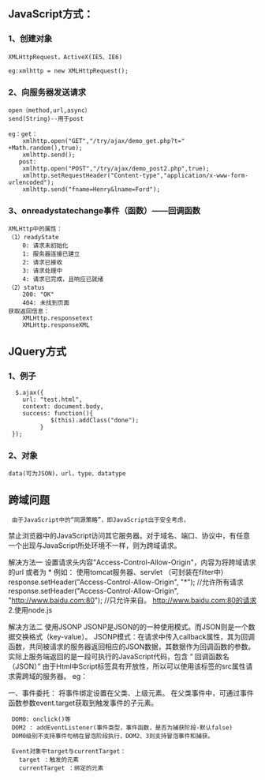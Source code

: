 ## JavaScript方式：
### 1、创建对象
	XMLHttpRequest，ActiveX(IE5、IE6)

	eg:xmlhttp = new XMLHttpRequest();
### 2、向服务器发送请求
	open（method,url,async）
	send(String)--用于post

	eg：get：			
		xmlhttp.open("GET","/try/ajax/demo_get.php?t=" +Math.random(),true);
		xmlhttp.send();	
	   post:
		xmlhttp.open("POST","/try/ajax/demo_post2.php",true);
		xmlhttp.setRequestHeader("Content-type","application/x-www-form-urlencoded");
		xmlhttp.send("fname=Henry&lname=Ford");

### 3、onreadystatechange事件（函数）——回调函数
	XMLHttp中的属性：
	（1）readyState
		0: 请求未初始化
		1: 服务器连接已建立
		2: 请求已接收
		3: 请求处理中
		4: 请求已完成，且响应已就绪	
	（2）status	
		200: "OK"
		404: 未找到页面
	获取返回信息：
		XMLHttp.responsetext
		XMLHttp.responseXML

## JQuery方式
### 1、例子
	  $.ajax({ 
		url: "test.html", 
		context: document.body,
		success: function(){
       	 	 	$(this).addClass("done");
      		 }
	 });
### 2、对象
	data(可为JSON)，url，type、datatype
		

## 跨域问题
     由于JavaScript中的“同源策略”，即JavaScript出于安全考虑，
  禁止浏览器中的JavaScript访问其它服务器。对于域名、端口、协议中，有任意一个出现与JavaScript所处环境不一样，则为跨域请求。
   
  解决方法一
         设置请求头内容"Access-Control-Allow-Origin"，内容为将跨域请求的url 或者为 *
          例如：
使用tomcat服务器、servlet
        （可封装在filter中）
              response.setHeader("Access-Control-Allow-Origin", "*");     //允许所有请求
               response.setHeader("Access-Control-Allow-Origin", "http://www.baidu.com:80");    //只允许来自。    http://www.baidu.com:80的请求
         2.使用node.js
       
解决方法二
     使用JSONP 
      JSONP是JSON的的一种使用模式。而JSON则是一个数据交换格式（key-value）。
     JSONP模式：在请求中传入callback属性，其为回调函数，共同被请求的服务器返回相应的JSON数据，其数据作为回调函数的参数。
      实际上服务端返回的是一段可执行的JavaScript代码，包含 “ 回调函数名（JSON）”
     由于Html中Script标签具有开放性，所以可以使用该标签的src属性请求需跨域的服务器。
      eg：
       

一、事件委托：
     将事件绑定设置在父类、上级元素。
     在父类事件中，可通过事件函数参数event.target获取到触发事件的子元素。

     DOM0: onclick()等
     DOM2 : addEventListener(事件类型，事件函数，是否为捕获阶段-默认false)
     DOM0级别不支持事件句柄在冒泡阶段执行，DOM2、3则支持冒泡事件和捕获。

     Event对象中target与currentTarget：
       target ：触发的元素
       currentTarget ：绑定的元素